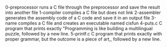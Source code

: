 0-preprocessor runs a C file through the preprocessor and save the result into another file
1-compiler compiles a C file but does not link
2-assembler generates the assembly code of a C code and save it in an output file
3-name compiles a C file and creates an executable named cisfun
4-puts.c C program that prints exactly "Programming is like building a multilingual puzzle, followed by a new line.
5-printf.c C program that prints exactly with proper grammar, but the outcome is a piece of art,, followed by a new line.

